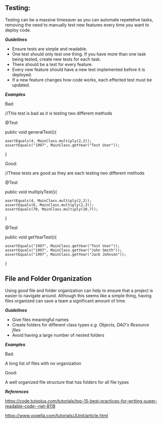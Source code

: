 ## Testing:

Testing can be a massive timesaver as you can automate repetetive tasks, removing the need to manually test new features every time you want to deploy code. 

***Guidelines***

*	Ensure tests are simple and readable.
*   One test should only test one thing. If you have more than one task being tested, create new tests for each task.
*	There should be a test for every feature.
*	Every new feature should have a new test implemented before it is deployed.
*	If a new feature changes how code works, each effected test must be updated.

***Examples***

Bad:

//This test is bad as it is testing two different methods

@Test

public void generalTest(){

    asertEquals(4, MainClass.multiply(2,2));
    assertEquals("1997", MainClass.getYear("Test User"));
}

Good:

//These tests are good as they are each testing two different methods

@Test

public void multiplyTest(){

    asertEquals(4, MainClass.multiply(2,2));
    assertEquals(6, MainClass.multiply(2,3));
    assertEquals(70, MainClass.multiply(10,7));

}

@Test

public void getYearTest(){

    assertEquals("1997", MainClass.getYear("Test User"));
    assertEquals("1997", MainClass.getYear("John Smith"));
    assertEquals("1997", MainClass.getYear("Jack Johnson"));
}


## File and Folder Organization
Using good file and folder organization can help to ensure that a project is easier to navigate around. Although this seems like a simple thing, having files organized can save a team a significant amount of time.

***Guidelines***

* Give files meaningful names
* Create folders for different class types *e.g. Objects, DAO's Resource files*
* Avoid having a large number of nested folders

***Examples***

Bad:

A long list of files with no organization

Good:

A well organized file structure that has folders for all file types

***References***

https://code.tutsplus.com/tutorials/top-15-best-practices-for-writing-super-readable-code--net-8118

https://www.vogella.com/tutorials/JUnit/article.html